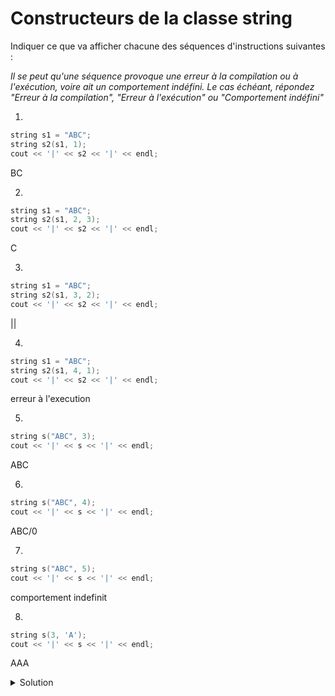 # Constructeurs de la classe string

Indiquer ce que va afficher chacune des séquences d'instructions suivantes : 

_Il se peut qu'une séquence provoque une erreur à la compilation ou à l'exécution, voire ait un comportement indéfini. Le cas échéant, répondez "Erreur à la compilation", "Erreur à l'exécution" ou "Comportement indéfini"_




1.
~~~cpp
string s1 = "ABC";
string s2(s1, 1);
cout << '|' << s2 << '|' << endl;
~~~
BC

2.
~~~cpp
string s1 = "ABC";
string s2(s1, 2, 3);
cout << '|' << s2 << '|' << endl;
~~~
C

3.	
~~~cpp
string s1 = "ABC";
string s2(s1, 3, 2);
cout << '|' << s2 << '|' << endl;
~~~
||

4.	
~~~cpp
string s1 = "ABC";
string s2(s1, 4, 1);
cout << '|' << s2 << '|' << endl;
~~~
erreur à l'execution

5.	
~~~cpp
string s("ABC", 3);
cout << '|' << s << '|' << endl;
~~~
ABC


6.	
~~~cpp
string s("ABC", 4);
cout << '|' << s << '|' << endl;
~~~
ABC/0

7.	
~~~cpp
string s("ABC", 5);
cout << '|' << s << '|' << endl;
~~~
comportement indefinit

8.	
~~~cpp
string s(3, 'A');
cout << '|' << s << '|' << endl;
~~~
AAA


<details>
<summary>Solution</summary>

1. |BC|
2.	|C|
3.	||
4.	Erreur à l'exécution
5.	|ABC|
6.	|ABC\0|
7.	Comportement indéfini
8.	|AAA|

</details>